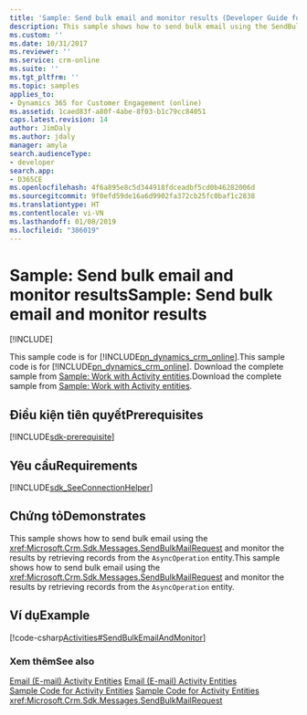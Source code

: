 ```yaml
---
title: 'Sample: Send bulk email and monitor results (Developer Guide for Dynamics 365 for Customer Engagement)| MicrosoftDocs'
description: This sample shows how to send bulk email using the SendBulkMailRequest and monitor the results by retrieving records from the AsyncOperation entity
ms.custom: ''
ms.date: 10/31/2017
ms.reviewer: ''
ms.service: crm-online
ms.suite: ''
ms.tgt_pltfrm: ''
ms.topic: samples
applies_to:
- Dynamics 365 for Customer Engagement (online)
ms.assetid: 1caed83f-a80f-4abe-8f03-b1c79cc84051
caps.latest.revision: 14
author: JimDaly
ms.author: jdaly
manager: amyla
search.audienceType:
- developer
search.app:
- D365CE
ms.openlocfilehash: 4f6a895e8c5d344918fdceadbf5cd0b46282006d
ms.sourcegitcommit: 9f0efd59de16a6d9902fa372cb25fc0baf1c2838
ms.translationtype: HT
ms.contentlocale: vi-VN
ms.lasthandoff: 01/08/2019
ms.locfileid: "386019"
---
```

# <a name="sample-send-bulk-email-and-monitor-results"></a><span data-ttu-id="75dff-103">Sample: Send bulk email and monitor results</span><span class="sxs-lookup"><span data-stu-id="75dff-103">Sample: Send bulk email and monitor results</span></span>

[!INCLUDE[](../includes/cc_applies_to_update_9_0_0.md)]

<span data-ttu-id="75dff-104">This sample code is for [!INCLUDE[pn_dynamics_crm_online](../includes/pn-dynamics-crm-online.md)].</span><span class="sxs-lookup"><span data-stu-id="75dff-104">This sample code is for [!INCLUDE[pn_dynamics_crm_online](../includes/pn-dynamics-crm-online.md)].</span></span> <span data-ttu-id="75dff-105">Download the complete sample from [Sample: Work with Activity entities](https://code.msdn.microsoft.com/Activities-Samples-61bf7504).</span><span class="sxs-lookup"><span data-stu-id="75dff-105">Download the complete sample from [Sample: Work with Activity entities](https://code.msdn.microsoft.com/Activities-Samples-61bf7504).</span></span>  

## <a name="prerequisites"></a><span data-ttu-id="75dff-106">Điều kiện tiên quyết</span><span class="sxs-lookup"><span data-stu-id="75dff-106">Prerequisites</span></span>
[!INCLUDE[sdk-prerequisite](../includes/sdk-prerequisite.md)]
  
## <a name="requirements"></a><span data-ttu-id="75dff-107">Yêu cầu</span><span class="sxs-lookup"><span data-stu-id="75dff-107">Requirements</span></span>  
[!INCLUDE[sdk_SeeConnectionHelper](../includes/sdk-seeconnectionhelper.md)]
  
## <a name="demonstrates"></a><span data-ttu-id="75dff-108">Chứng tỏ</span><span class="sxs-lookup"><span data-stu-id="75dff-108">Demonstrates</span></span>  
 <span data-ttu-id="75dff-109">This sample shows how to send bulk email using the <xref:Microsoft.Crm.Sdk.Messages.SendBulkMailRequest> and monitor the results by retrieving records from the `AsyncOperation` entity.</span><span class="sxs-lookup"><span data-stu-id="75dff-109">This sample shows how to send bulk email using the <xref:Microsoft.Crm.Sdk.Messages.SendBulkMailRequest> and monitor the results by retrieving records from the `AsyncOperation` entity.</span></span>  
  
## <a name="example"></a><span data-ttu-id="75dff-110">Ví dụ</span><span class="sxs-lookup"><span data-stu-id="75dff-110">Example</span></span>  
 [!code-csharp[Activities#SendBulkEmailAndMonitor](../snippets/csharp/CRMV8/activities/cs/sendbulkemailandmonitor.cs#sendbulkemailandmonitor)]  
  
### <a name="see-also"></a><span data-ttu-id="75dff-111">Xem thêm</span><span class="sxs-lookup"><span data-stu-id="75dff-111">See also</span></span>  
 <span data-ttu-id="75dff-112">[Email (E-mail) Activity Entities](email-activity-entities.md) </span><span class="sxs-lookup"><span data-stu-id="75dff-112">[Email (E-mail) Activity Entities](email-activity-entities.md) </span></span>  
 <span data-ttu-id="75dff-113">[Sample Code for Activity Entities](sample-code-activity-entities.md) </span><span class="sxs-lookup"><span data-stu-id="75dff-113">[Sample Code for Activity Entities](sample-code-activity-entities.md) </span></span>  
 <xref:Microsoft.Crm.Sdk.Messages.SendBulkMailRequest>
